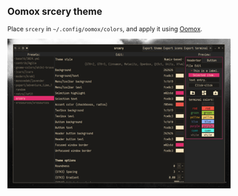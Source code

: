 Oomox srcery theme
-----
Place `srcery` in `~/.config/oomox/colors`, and apply it using [Oomox](https://github.com/themix-project/oomox).

![oomox](https://raw.githubusercontent.com/srcery-colors/srcery-assets/refs/heads/master/gui/oomox.png)
